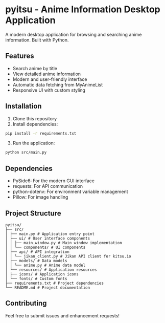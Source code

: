 # pyitsu - Anime Information Desktop Application

A modern desktop application for browsing and searching anime information. Built with Python.

## Features
- Search anime by title 
- View detailed anime information
- Modern and user-friendly interface
- Automatic data fetching from MyAnimeList
- Responsive UI with custom styling

## Installation
1. Clone this repository
2. Install dependencies:
```bash
pip install -r requirements.txt
```
3. Run the application:
```bash
python src/main.py
```

## Dependencies
- PySide6: For the modern GUI interface
- requests: For API communication
- python-dotenv: For environment variable management
- Pillow: For image handling

## Project Structure
```
pyitsu/
├── src/
│ ├── main.py # Application entry point
│ ├── ui/ # User interface components
│ │ ├── main_window.py # Main window implementation
│ │ └── components/ # UI components
│ ├── api/ # API integration
│ │ └── jikan_client.py # Jikan API client for kitsu.io
│ ├── models/ # Data models
│ │ └── anime.py # Anime data model
│ └── resources/ # Application resources
│ ├── icons/ # Application icons
│ └── fonts/ # Custom fonts
├── requirements.txt # Project dependencies
└── README.md # Project documentation
```

## Contributing
Feel free to submit issues and enhancement requests! 
